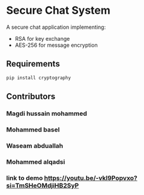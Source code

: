 # Secure Chat System

A secure chat application implementing:
- RSA for key exchange
- AES-256 for message encryption

## Requirements
```bash
pip install cryptography

```
## Contributors


### Magdi hussain mohammed
### Mohammed basel
### Waseam abduallah
### Mohammed alqadsi

### link to demo https://youtu.be/-vkl9Popvxo?si=TmSHeOMdjiHB2SyP
